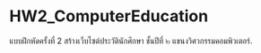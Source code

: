 ﻿# HW2_ComputerEducation
แบบฝึกหัดครั้งที่ 2 สร้างเว็บไซต์ประวัตินักศึกษา ชั้นปีที่ ๒ แขนงวิศวกรรมคอมพิวเตอร์.
